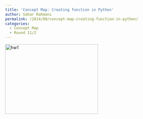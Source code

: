 ```yaml
---
title: 'Concept Map: Creating function in Python'
author: Sahar Rahmani
permalink: /2014/09/concept-map-creating-function-in-python/
categories:
  - Concept Map
  - Round 11/2
---
```

[<img class="alignnone size-medium wp-image-8800" alt="hw1" src="http://teaching.software-carpentry.org/wp-content/uploads/2014/09/hw1-300x225.jpg" width="300" height="225" />][1]

 [1]: http://teaching.software-carpentry.org/wp-content/uploads/2014/09/hw1.jpg
